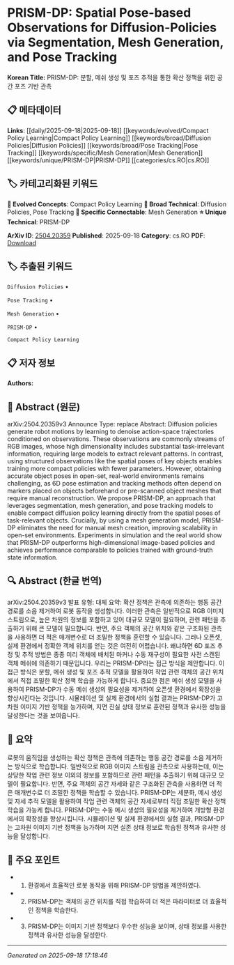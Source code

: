 
# PRISM-DP: Spatial Pose-based Observations for Diffusion-Policies via Segmentation, Mesh Generation, and Pose Tracking

**Korean Title:** PRISM-DP: 분할, 메쉬 생성 및 포즈 추적을 통한 확산 정책을 위한 공간 포즈 기반 관측

## 📋 메타데이터

**Links**: [[daily/2025-09-18|2025-09-18]] [[keywords/evolved/Compact Policy Learning|Compact Policy Learning]] [[keywords/broad/Diffusion Policies|Diffusion Policies]] [[keywords/broad/Pose Tracking|Pose Tracking]] [[keywords/specific/Mesh Generation|Mesh Generation]] [[keywords/unique/PRISM-DP|PRISM-DP]] [[categories/cs.RO|cs.RO]]

## 🏷️ 카테고리화된 키워드
**🚀 Evolved Concepts**: Compact Policy Learning
**🔬 Broad Technical**: Diffusion Policies, Pose Tracking
**🔗 Specific Connectable**: Mesh Generation
**⭐ Unique Technical**: PRISM-DP

**ArXiv ID**: [2504.20359](https://arxiv.org/abs/2504.20359)
**Published**: 2025-09-18
**Category**: cs.RO
**PDF**: [Download](https://arxiv.org/pdf/2504.20359.pdf)


## 🏷️ 추출된 키워드



`Diffusion Policies` • 

`Pose Tracking` • 

`Mesh Generation` • 

`PRISM-DP` • 

`Compact Policy Learning`



## 📋 저자 정보

**Authors:** 

## 📄 Abstract (원문)

arXiv:2504.20359v3 Announce Type: replace 
Abstract: Diffusion policies generate robot motions by learning to denoise action-space trajectories conditioned on observations. These observations are commonly streams of RGB images, whose high dimensionality includes substantial task-irrelevant information, requiring large models to extract relevant patterns. In contrast, using structured observations like the spatial poses of key objects enables training more compact policies with fewer parameters. However, obtaining accurate object poses in open-set, real-world environments remains challenging, as 6D pose estimation and tracking methods often depend on markers placed on objects beforehand or pre-scanned object meshes that require manual reconstruction. We propose PRISM-DP, an approach that leverages segmentation, mesh generation, and pose tracking models to enable compact diffusion policy learning directly from the spatial poses of task-relevant objects. Crucially, by using a mesh generation model, PRISM-DP eliminates the need for manual mesh creation, improving scalability in open-set environments. Experiments in simulation and the real world show that PRISM-DP outperforms high-dimensional image-based policies and achieves performance comparable to policies trained with ground-truth state information.

## 🔍 Abstract (한글 번역)

arXiv:2504.20359v3 발표 유형: 대체
요약: 확산 정책은 관측에 의존하는 행동 공간 경로를 소음 제거하여 로봇 동작을 생성합니다. 이러한 관측은 일반적으로 RGB 이미지 스트림으로, 높은 차원의 정보를 포함하고 있어 대규모 모델이 필요하며, 관련 패턴을 추출하기 위해 큰 모델이 필요합니다. 반면, 주요 객체의 공간 위치와 같은 구조화된 관측을 사용하면 더 적은 매개변수로 더 조밀한 정책을 훈련할 수 있습니다. 그러나 오픈셋, 실제 환경에서 정확한 객체 위치를 얻는 것은 여전히 어렵습니다. 왜냐하면 6D 포즈 추정 및 추적 방법은 종종 미리 객체에 배치된 마커나 수동 재구성이 필요한 사전 스캔된 객체 메쉬에 의존하기 때문입니다. 우리는 PRISM-DP라는 접근 방식을 제안합니다. 이 접근 방식은 분할, 메쉬 생성 및 포즈 추적 모델을 활용하여 작업 관련 객체의 공간 위치에서 직접 조밀한 확산 정책 학습을 가능하게 합니다. 중요한 점은 메쉬 생성 모델을 사용하여 PRISM-DP가 수동 메쉬 생성의 필요성을 제거하여 오픈셋 환경에서 확장성을 향상시킨다는 것입니다. 시뮬레이션 및 실제 환경에서의 실험 결과는 PRISM-DP가 고차원 이미지 기반 정책을 능가하며, 지면 진실 상태 정보로 훈련된 정책과 유사한 성능을 달성한다는 것을 보여줍니다.

## 📝 요약

로봇의 움직임을 생성하는 확산 정책은 관측에 의존하는 행동 공간 경로를 소음 제거하는 방식으로 학습합니다. 일반적으로 RGB 이미지 스트림을 관측으로 사용하는데, 이는 상당한 작업 관련 정보 이외의 정보를 포함하므로 관련 패턴을 추출하기 위해 대규모 모델이 필요합니다. 반면, 주요 객체의 공간 자세와 같은 구조화된 관측을 사용하면 더 적은 매개변수로 더 조밀한 정책을 학습할 수 있습니다. PRISM-DP는 세분화, 메시 생성 및 자세 추적 모델을 활용하여 작업 관련 객체의 공간 자세로부터 직접 조밀한 확산 정책 학습을 가능케 합니다. PRISM-DP는 수동 메시 생성의 필요성을 제거하여 개방형 환경에서의 확장성을 향상시킵니다. 시뮬레이션 및 실제 환경에서의 실험 결과, PRISM-DP는 고차원 이미지 기반 정책을 능가하며 지면 실존 상태 정보로 학습된 정책과 유사한 성능을 달성합니다.

## 🎯 주요 포인트


- 1. 환경에서 효율적인 로봇 동작을 위해 PRISM-DP 방법을 제안하였다.

- 2. PRISM-DP는 객체의 공간 위치를 직접 학습하여 더 적은 파라미터로 더 효율적인 정책을 학습한다.

- 3. PRISM-DP는 이미지 기반 정책보다 우수한 성능을 보이며, 상태 정보를 사용한 정책과 유사한 성능을 달성한다.


---

*Generated on 2025-09-18 17:18:46*